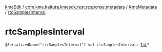 [kmeSdk](../../index.md) / [com.kme.kaltura.kmesdk.rest.response.metadata](../index.md) / [KmeMetadata](index.md) / [rtcSamplesInterval](./rtc-samples-interval.md)

# rtcSamplesInterval

`@SerializedName("rtcSamplesInterval") val rtcSamplesInterval: `[`Int`](https://kotlinlang.org/api/latest/jvm/stdlib/kotlin/-int/index.html)`?`